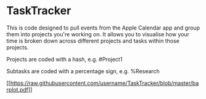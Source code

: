 # TaskTracker

This is code designed to pull events from the Apple Calendar app and group them into projects you're working on. It allows you to visualise how your time is broken down across different projects and tasks within those projects. 

Projects are coded with a hash, e.g. #Project1

Subtasks are coded with a percentage sign, e.g. %Research

[[https://raw.githubusercontent.com/username/TaskTracker/blob/master/barplot.pdf]]
